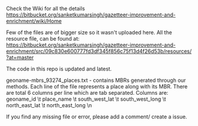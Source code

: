 Check the Wiki for all the details
https://bitbucket.org/sanketkumarsingh/gazetteer-improvement-and-enrichment/wiki/Home 

Few of the files are of bigger size so it wasn't uploaded here. All the resource file, can be found at: 
https://bitbucket.org/sanketkumarsingh/gazetteer-improvement-and-enrichment/src/09c830e600777fd3df345f856c75f13d4f26d53b/resources/?at=master

The code in this repo is updated and latest.

geoname-mbrs_93274_places.txt -  contains MBRs generated through our methods.
Each line of the file represents a place along with its MBR. There are total 6 columns per line which are tab separated. Columns are:
geoname_id \t place_name \t  south_west_lat \t south_west_long \t north_east_lat \t north_east_long \n

If you find any missing file or error, please add a comment/ create a issue.
